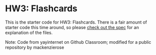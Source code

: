 # HW3: Flashcards

This is the starter code for HW3: Flashcards. There is a fair amount of starter code this time around, so please [check out the spec](cs193x.stanford.edu/homework/3-flashcards) for an explanation of the files.


Note: Code from yayinternet on Github Classroom; modified for a public repository by mackenzierose
